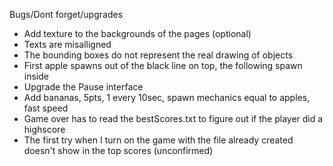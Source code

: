 Bugs/Dont forget/upgrades
- Add texture to the backgrounds of the pages (optional)
- Texts are misalligned
- The bounding boxes do not represent the real drawing of objects
- First apple spawns out of the black line on top, the following spawn inside
- Upgrade the Pause interface
- Add bananas, 5pts, 1 every 10sec, spawn mechanics equal to apples, fast speed
- Game over has to read the bestScores.txt to figure out if the player did a highscore 
- The first try when I turn on the game with the file already created doesn't show in the top scores (unconfirmed)